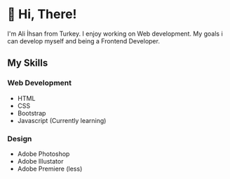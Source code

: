 # 👋 Hi, There!
I'm Ali İhsan from Turkey. I enjoy working on Web development. My goals i can develop myself and being a Frontend Developer. 

## My Skills
### Web Development
- HTML
- CSS
- Bootstrap
- Javascript (Currently learning)
### Design
- Adobe Photoshop
- Adobe Illustator
- Adobe Premiere (less)

<!---
akirdass00/akirdass00 is a ✨ special ✨ repository because its `README.md` (this file) appears on your GitHub profile.
You can click the Preview link to take a look at your changes.
--->
